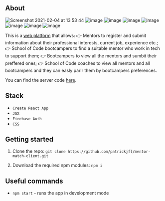 ## About
![Screenshot 2021-02-04 at 13 53 44](https://user-images.githubusercontent.com/70764046/106902192-71a8bc80-66f0-11eb-9d44-b67eb095b047.png)
![image](https://user-images.githubusercontent.com/70764046/106904657-59866c80-66f3-11eb-8ea7-33ce5ae6539d.png)
![image](https://user-images.githubusercontent.com/70764046/106904776-7e7adf80-66f3-11eb-998a-c36ef8b24b00.png)
![image](https://user-images.githubusercontent.com/70764046/106903844-6d7d9e80-66f2-11eb-814f-19300710b671.png)
![image](https://user-images.githubusercontent.com/70764046/106904085-a6b60e80-66f2-11eb-83db-c9512db03812.png)
![image](https://user-images.githubusercontent.com/70764046/106904222-d5cc8000-66f2-11eb-91c0-e38283d5b61f.png)
![image](https://user-images.githubusercontent.com/70764046/106904867-994d5400-66f3-11eb-810a-7b8ae2e00012.png)
![image](https://user-images.githubusercontent.com/70764046/106904965-b2560500-66f3-11eb-8b33-8e5181a6269d.png)


This is a [web platform](https://socmentormatch.netlify.app) that allows:
👉 Mentors to register and submit information about their professional interests, current job, experience etc.;
👉 School of Code bootcampers to find a suitable mentor who work in tech to support them; 
👉 Bootcampers to view all the mentors and sumbit their preffered ones;
👉 School of Code coaches to view all mentors and all bootcampers and they can easly parir them by bootcampers preferences. 


You can find the server code [here](https://github.com/ipredoi/Mentor-match-server).

## Stack

- `Create React App`
- `JSX`
- `Firebase Auth`
- `CSS`

## Getting started

1. Clone the repo: `git clone https://github.com/patrickjfl/mentor-match-client.git`

2. Download the required npm modules: `npm i`

## Useful commands

- `npm start` - runs the app in development mode
